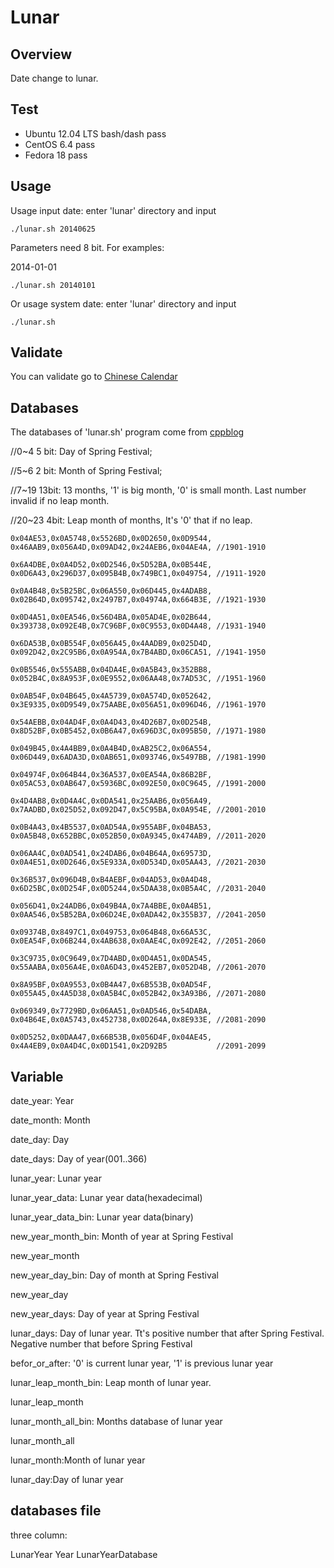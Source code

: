 # Lunar


## Overview

Date change to lunar.

## Test
* Ubuntu 12.04 LTS bash/dash pass
* CentOS 6.4 pass
* Fedora 18 pass

## Usage
Usage input date: enter 'lunar' directory and input

```
./lunar.sh 20140625
```

Parameters need 8 bit. For examples:

2014-01-01
```
./lunar.sh 20140101
```

Or usage system date: enter 'lunar' directory and input

```
./lunar.sh
```

## Validate
You can validate go to [Chinese Calendar](http://www.herongyang.com/Year_zh/Program-Chinese-Calendar-Algorithm.html)

## Databases
The databases of 'lunar.sh' program come from [cppblog](http://www.cppblog.com/ctou45/archive/2012/08/21/187846.html)

//0~4 5 bit: Day of Spring Festival;

//5~6 2 bit: Month of Spring Festival;

//7~19 13bit: 13 months, '1' is big month, '0' is small month. Last number invalid if no leap month.

//20~23 4bit: Leap month of months, It's '0' that if no leap.

```
0x04AE53,0x0A5748,0x5526BD,0x0D2650,0x0D9544,
0x46AAB9,0x056A4D,0x09AD42,0x24AEB6,0x04AE4A, //1901-1910

0x6A4DBE,0x0A4D52,0x0D2546,0x5D52BA,0x0B544E,
0x0D6A43,0x296D37,0x095B4B,0x749BC1,0x049754, //1911-1920

0x0A4B48,0x5B25BC,0x06A550,0x06D445,0x4ADAB8,
0x02B64D,0x095742,0x2497B7,0x04974A,0x664B3E, //1921-1930

0x0D4A51,0x0EA546,0x56D4BA,0x05AD4E,0x02B644,
0x393738,0x092E4B,0x7C96BF,0x0C9553,0x0D4A48, //1931-1940

0x6DA53B,0x0B554F,0x056A45,0x4AADB9,0x025D4D,
0x092D42,0x2C95B6,0x0A954A,0x7B4ABD,0x06CA51, //1941-1950

0x0B5546,0x555ABB,0x04DA4E,0x0A5B43,0x352BB8,
0x052B4C,0x8A953F,0x0E9552,0x06AA48,0x7AD53C, //1951-1960

0x0AB54F,0x04B645,0x4A5739,0x0A574D,0x052642,
0x3E9335,0x0D9549,0x75AABE,0x056A51,0x096D46, //1961-1970

0x54AEBB,0x04AD4F,0x0A4D43,0x4D26B7,0x0D254B,
0x8D52BF,0x0B5452,0x0B6A47,0x696D3C,0x095B50, //1971-1980

0x049B45,0x4A4BB9,0x0A4B4D,0xAB25C2,0x06A554,
0x06D449,0x6ADA3D,0x0AB651,0x093746,0x5497BB, //1981-1990

0x04974F,0x064B44,0x36A537,0x0EA54A,0x86B2BF,
0x05AC53,0x0AB647,0x5936BC,0x092E50,0x0C9645, //1991-2000

0x4D4AB8,0x0D4A4C,0x0DA541,0x25AAB6,0x056A49,
0x7AADBD,0x025D52,0x092D47,0x5C95BA,0x0A954E, //2001-2010

0x0B4A43,0x4B5537,0x0AD54A,0x955ABF,0x04BA53,
0x0A5B48,0x652BBC,0x052B50,0x0A9345,0x474AB9, //2011-2020

0x06AA4C,0x0AD541,0x24DAB6,0x04B64A,0x69573D,
0x0A4E51,0x0D2646,0x5E933A,0x0D534D,0x05AA43, //2021-2030

0x36B537,0x096D4B,0xB4AEBF,0x04AD53,0x0A4D48,
0x6D25BC,0x0D254F,0x0D5244,0x5DAA38,0x0B5A4C, //2031-2040

0x056D41,0x24ADB6,0x049B4A,0x7A4BBE,0x0A4B51,
0x0AA546,0x5B52BA,0x06D24E,0x0ADA42,0x355B37, //2041-2050

0x09374B,0x8497C1,0x049753,0x064B48,0x66A53C,
0x0EA54F,0x06B244,0x4AB638,0x0AAE4C,0x092E42, //2051-2060

0x3C9735,0x0C9649,0x7D4ABD,0x0D4A51,0x0DA545,
0x55AABA,0x056A4E,0x0A6D43,0x452EB7,0x052D4B, //2061-2070

0x8A95BF,0x0A9553,0x0B4A47,0x6B553B,0x0AD54F,
0x055A45,0x4A5D38,0x0A5B4C,0x052B42,0x3A93B6, //2071-2080

0x069349,0x7729BD,0x06AA51,0x0AD546,0x54DABA,
0x04B64E,0x0A5743,0x452738,0x0D264A,0x8E933E, //2081-2090

0x0D5252,0x0DAA47,0x66B53B,0x056D4F,0x04AE45,
0x4A4EB9,0x0A4D4C,0x0D1541,0x2D92B5           //2091-2099
```

## Variable
date_year: Year

date_month: Month

date_day: Day

date_days: Day of year(001..366)

lunar_year: Lunar year

lunar_year_data: Lunar year data(hexadecimal)

lunar_year_data_bin: Lunar year data(binary)

new_year_month_bin: Month of year at Spring Festival

new_year_month

new_year_day_bin: Day of month at Spring Festival

new_year_day

new_year_days: Day of year at Spring Festival

lunar_days: Day of lunar year. Tt's positive number that after Spring Festival. Negative number that before Spring Festival

befor_or_after: '0' is current lunar year, '1' is previous lunar year

lunar_leap_month_bin: Leap month of lunar year.

lunar_leap_month

lunar_month_all_bin: Months database of lunar year

lunar_month_all

lunar_month:Month of lunar year

lunar_day:Day of lunar year

## databases file

three column:

LunarYear  Year LunarYearDatabase
